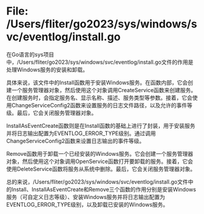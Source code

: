 # File: /Users/fliter/go2023/sys/windows/svc/eventlog/install.go

在Go语言的sys项目中，/Users/fliter/go2023/sys/windows/svc/eventlog/install.go文件的作用是处理Windows服务的安装和卸载。

具体来说，该文件中的Install函数用于安装Windows服务。在函数内部，它会创建一个服务管理器对象，然后使用这个对象调用CreateService函数来创建服务。在创建服务时，会指定服务名、显示名称、描述、服务类型等参数。接着，它会使用ChangeServiceConfig2函数来设置服务的日志文件路径，以及允许的事件等级。最后，它会关闭服务管理器对象。

InstallAsEventCreate函数则是在Install函数的基础上进行了封装，用于安装服务并将日志输出配置为EVENTLOG_ERROR_TYPE级别。通过调用ChangeServiceConfig2函数来设置日志输出的事件等级。

Remove函数用于卸载一个已经安装的Windows服务。它会创建一个服务管理器对象，然后使用这个对象调用OpenService函数打开要卸载的服务。接着，它会使用DeleteService函数将服务从系统中删除。最后，它会关闭服务管理器对象。

总的来说，/Users/fliter/go2023/sys/windows/svc/eventlog/install.go文件中的Install、InstallAsEventCreate和Remove三个函数的作用分别是安装Windows服务（可自定义日志等级）、安装Windows服务并将日志输出配置为EVENTLOG_ERROR_TYPE级别，以及卸载已安装的Windows服务。


